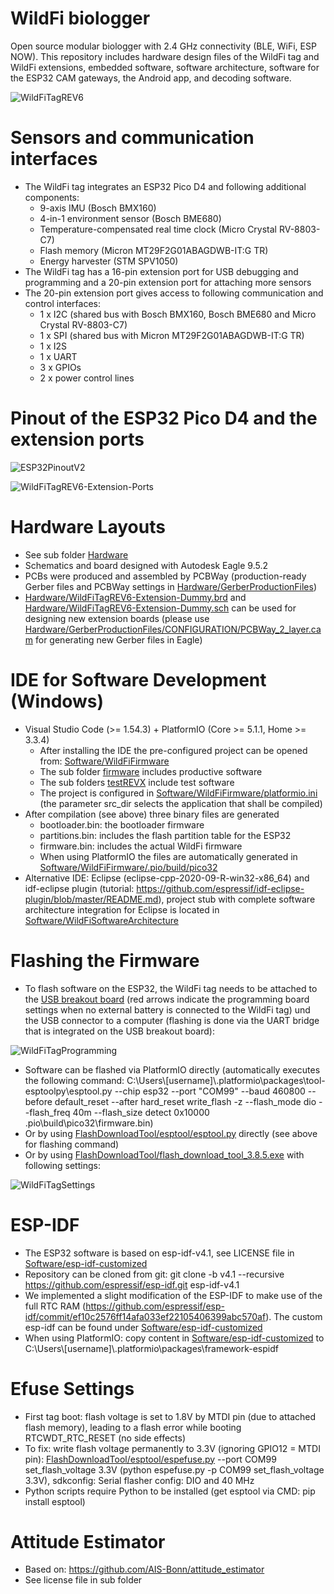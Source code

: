 # WildFi biologger
Open source modular biologger with 2.4 GHz connectivity (BLE, WiFi, ESP NOW). This repository includes hardware design files of the WildFi tag and WildFi extensions, embedded software, software architecture, software for the ESP32 CAM gateways, the Android app, and decoding software.

![WildFiTagREV6](https://github.com/trichl/WildFiOpenSource/blob/main/Hardware/WildFiTagREV6.png?raw=true)

# Sensors and communication interfaces
* The WildFi tag integrates an ESP32 Pico D4 and following additional components:
  * 9-axis IMU (Bosch BMX160)
  * 4-in-1 environment sensor (Bosch BME680)
  * Temperature-compensated real time clock (Micro Crystal RV-8803-C7)
  * Flash memory (Micron MT29F2G01ABAGDWB-IT:G TR)
  * Energy harvester (STM SPV1050)
* The WildFi tag has a 16-pin extension port for USB debugging and programming and a 20-pin extension port for attaching more sensors
* The 20-pin extension port gives access to following communication and control interfaces:
  * 1 x I2C (shared bus with Bosch BMX160, Bosch BME680 and Micro Crystal RV-8803-C7)
  * 1 x SPI (shared bus with Micron MT29F2G01ABAGDWB-IT:G TR)
  * 1 x I2S
  * 1 x UART
  * 3 x GPIOs
  * 2 x power control lines

# Pinout of the ESP32 Pico D4 and the extension ports
![ESP32PinoutV2](https://github.com/trichl/WildFiOpenSource/blob/main/Hardware/ESP32PinoutV2.png?raw=true)

![WildFiTagREV6-Extension-Ports](https://github.com/trichl/WildFiOpenSource/blob/main/Hardware/WildFiTagREV6-Extension-Ports.png?raw=true)

# Hardware Layouts
* See sub folder [Hardware](Hardware)
* Schematics and board designed with Autodesk Eagle 9.5.2
* PCBs were produced and assembled by PCBWay (production-ready Gerber files and PCBWay settings in [Hardware/GerberProductionFiles](Hardware/GerberProductionFiles))
* [Hardware/WildFiTagREV6-Extension-Dummy.brd](Hardware/WildFiTagREV6-Extension-Dummy.brd) and [Hardware/WildFiTagREV6-Extension-Dummy.sch](Hardware/WildFiTagREV6-Extension-Dummy.sch) can be used for designing new extension boards (please use [Hardware/GerberProductionFiles/CONFIGURATION/PCBWay_2_layer.cam](Hardware/GerberProductionFiles/CONFIGURATION/PCBWay_2_layer.cam) for generating new Gerber files in Eagle)

# IDE for Software Development (Windows)
* Visual Studio Code (>= 1.54.3) + PlatformIO (Core >= 5.1.1, Home >= 3.3.4)
   * After installing the IDE the pre-configured project can be opened from: [Software/WildFiFirmware](Software/WildFiFirmware)
   * The sub folder [firmware](Software/WildFiFirmware/firmware) includes productive software
   * The sub folders [testREVX](Software/WildFiFirmware) include test software
   * The project is configured in [Software/WildFiFirmware/platformio.ini](Software/WildFiFirmware/platformio.ini) (the parameter src_dir selects the application that shall be compiled)
* After compilation (see above) three binary files are generated
  * bootloader.bin: the bootloader firmware
  * partitions.bin: includes the flash partition table for the ESP32
  * firmware.bin: includes the actual WildFi firmware
  * When using PlatformIO the files are automatically generated in [Software/WildFiFirmware/.pio/build/pico32]([Software/WildFiFirmware/.pio/build/pico32)
* Alternative IDE: Eclipse (eclipse-cpp-2020-09-R-win32-x86_64) and idf-eclipse plugin (tutorial: https://github.com/espressif/idf-eclipse-plugin/blob/master/README.md), project stub with complete software architecture integration for Eclipse is located in [Software/WildFiSoftwareArchitecture](Software/WildFiSoftwareArchitecture)

# Flashing the Firmware
* To flash software on the ESP32, the WildFi tag needs to be attached to the [USB breakout board](Hardware/WildFiTagREV6-Extension-USB.sch) (red arrows indicate the programming board settings when no external battery is connected to the WildFi tag) und the USB connector to a computer (flashing is done via the UART bridge that is integrated on the USB breakout board):

![WildFiTagProgramming](https://github.com/trichl/WildFiOpenSource/blob/main/FlashDownloadTool/WildFiTagProgramming.jpg?raw=true)

* Software can be flashed via PlatformIO directly (automatically executes the following command: C:\\Users\\[username]\\.platformio\\packages\\tool-esptoolpy\\esptool.py --chip esp32 --port "COM99" --baud 460800 --before default_reset --after hard_reset write_flash -z --flash_mode dio --flash_freq 40m --flash_size detect 0x10000 .pio\\build\\pico32\\firmware.bin)
* Or by using [FlashDownloadTool/esptool/esptool.py](FlashDownloadTool/esptool/esptool.py) directly (see above for flashing command)
* Or by using [FlashDownloadTool/flash_download_tool_3.8.5.exe](FlashDownloadTool/flash_download_tool_3.8.5.exe) with following settings:

![WildFiTagSettings](https://github.com/trichl/WildFiOpenSource/blob/main/FlashDownloadTool/WildFiTagSettings.png?raw=true)

# ESP-IDF
* The ESP32 software is based on esp-idf-v4.1, see LICENSE file in [Software/esp-idf-customized](Software/esp-idf-customized)
* Repository can be cloned from git: git clone -b v4.1 --recursive https://github.com/espressif/esp-idf.git esp-idf-v4.1
* We implemented a slight modification of the ESP-IDF to make use of the full RTC RAM (https://github.com/espressif/esp-idf/commit/ef10c2576ff14afa033ef22105406399abc570af). The custom esp-idf can be found under [Software/esp-idf-customized](Software/esp-idf-customized)
* When using PlatformIO: copy content in [Software/esp-idf-customized](Software/esp-idf-customized) to C:\\Users\\[username]\\.platformio\\packages\\framework-espidf

# Efuse Settings
* First tag boot: flash voltage is set to 1.8V by MTDI pin (due to attached flash memory), leading to a flash error while booting RTCWDT_RTC_RESET (no side effects)
* To fix: write flash voltage permanently to 3.3V (ignoring GPIO12 = MTDI pin): [FlashDownloadTool/esptool/espefuse.py](FlashDownloadTool/esptool/espefuse.py) --port COM99 set_flash_voltage 3.3V (python espefuse.py -p COM99 set_flash_voltage 3.3V), sdkconfig: Serial flasher config: DIO and 40 MHz
* Python scripts require Python to be installed (get esptool via CMD: pip install esptool)

# Attitude Estimator
* Based on: https://github.com/AIS-Bonn/attitude_estimator
* See license file in sub folder
